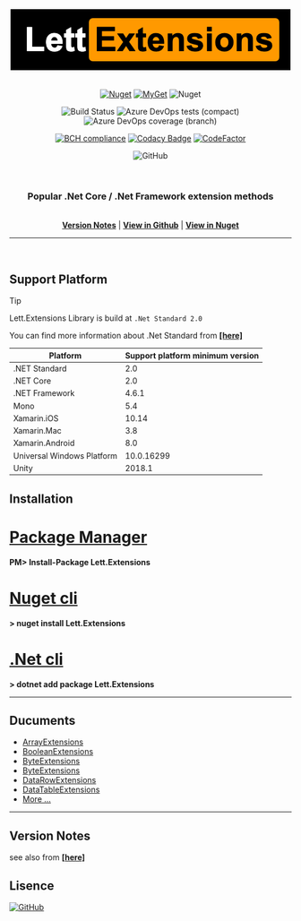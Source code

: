 <div>
<center><img src="./images/logo.png" width="500" height="109">
<br/>
<br/>

[![Nuget](https://img.shields.io/nuget/v/Lett.Extensions.svg)](https://www.nuget.org/packages/Lett.Extensions/)
[![MyGet](https://img.shields.io/myget/lett/v/Lett.Extensions.svg?label=MyGet)](https://www.myget.org/feed/lett/package/nuget/Lett.Extensions)
![Nuget](https://img.shields.io/nuget/dt/Lett.Extensions.svg)

![Build Status](https://dev.azure.com/viacooky/Lett.Extensions/_apis/build/status/Lett.Extensions%20Push%20NuGet?branchName=master)
![Azure DevOps tests (compact)](https://img.shields.io/azure-devops/tests/viacooky/Lett.Extensions/9.svg)
![Azure DevOps coverage (branch)](https://img.shields.io/azure-devops/coverage/viacooky/Lett.Extensions/9/master.svg?color=9cf)

[![BCH compliance](https://bettercodehub.com/edge/badge/viacooky/Lett.Extensions?branch=master)](https://bettercodehub.com/)
[![Codacy Badge](https://api.codacy.com/project/badge/Grade/ef28989ffe5848a5877b1e1ef8c6162e)](https://www.codacy.com/app/viacooky/Lett.Extensions?utm_source=github.com&utm_medium=referral&utm_content=viacooky/Lett.Extensions&utm_campaign=Badge_Grade)
[![CodeFactor](https://www.codefactor.io/repository/github/viacooky/lett.extensions/badge/master)](https://www.codefactor.io/repository/github/viacooky/lett.extensions/overview/master)

![GitHub](https://img.shields.io/github/license/viacooky/Lett.Extensions.svg)

<br/>
<h3>Popular .Net Core / .Net Framework extension methods</h3>
<br/>
<b><a href="version_notes.md">Version Notes</a></b> | <b><a href="https://github.com/viacooky/Lett.Extensions/">View in Github</a></b> | <b><a href="https://www.nuget.org/packages/Lett.Extensions/">View in Nuget</a></b></center>

</div>

---

<br/>

## Support Platform

> [!TIP]
> Lett.Extensions Library is build at `.Net Standard 2.0`
>
> You can find more information about .Net Standard from [**[here]**](https://docs.microsoft.com/en-us/dotnet/standard/net-standard#net-implementation-support)

| Platform                   | Support platform minimum version |
| -------------------------- | -------------------------------- |
| .NET Standard              | 2.0                              |
| .NET Core                  | 2.0                              |
| .NET Framework             | 4.6.1                            |
| Mono                       | 5.4                              |
| Xamarin.iOS                | 10.14                            |
| Xamarin.Mac                | 3.8                              |
| Xamarin.Android            | 8.0                              |
| Universal Windows Platform | 10.0.16299                       |
| Unity                      | 2018.1                           |

## Installation

# [**Package Manager**](#tab/tabid-a)

**PM> Install-Package Lett.Extensions**

# [**Nuget cli**](#tab/tabid-b)

**> nuget install Lett.Extensions**

# [**.Net cli**](#tab/tabid-c)

**> dotnet add package Lett.Extensions**

---

## Ducuments

- [ArrayExtensions](api/Lett.Extensions.ArrayExtensions.yml)
- [BooleanExtensions](api/Lett.Extensions.BooleanExtensions.yml)
- [ByteExtensions](api/Lett.Extensions.BooleanExtensions.yml)
- [ByteExtensions](api/Lett.Extensions.BooleanExtensions.yml)
- [DataRowExtensions](api/Lett.Extensions.DataRowExtensions.yml)
- [DataTableExtensions](api/Lett.Extensions.DataTableExtensions.yml)
- [More ...](api/Lett.Extensions.yml)

---

## Version Notes

see also from [**[here]**](version_notes.md)

## Lisence

[![GitHub](https://img.shields.io/github/license/viacooky/Lett.Extensions.svg)](https://github.com/viacooky/Lett.Extensions/blob/master/src/Lett.Extensions/LICENSE.txt)
